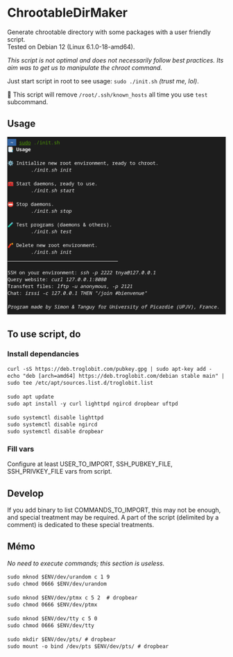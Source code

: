 # ChrootableDirMaker

Generate chrootable directory with some packages with a user friendly script.  
Tested on Debian 12 (Linux 6.1.0-18-amd64).

*This script is not optimal and does not necessarily follow best practices. Its aim was to get us to manipulate the chroot command.*

Just start script in root to see usage: `sudo ./init.sh` *(trust me, lol)*.

📝 This script will remove `/root/.ssh/known_hosts` all time you use `test` subcommand.

## Usage

![Script usage](./usage.png)

## To use script, do

### Install dependancies

```shell
curl -sS https://deb.troglobit.com/pubkey.gpg | sudo apt-key add -
echo "deb [arch=amd64] https://deb.troglobit.com/debian stable main" | sudo tee /etc/apt/sources.list.d/troglobit.list

sudo apt update
sudo apt install -y curl lighttpd ngircd dropbear uftpd

sudo systemctl disable lighttpd
sudo systemctl disable ngircd
sudo systemctl disable dropbear
```

### Fill vars

Configure at least USER_TO_IMPORT, SSH_PUBKEY_FILE, SSH_PRIVKEY_FILE vars from script.

## Develop

If you add binary to list COMMANDS_TO_IMPORT, this may not be enough, and special treatment may be required. A part of the script (delimited by a comment) is dedicated to these special treatments.

## Mémo

*No need to execute commands; this section is useless.*

```shell
sudo mknod $ENV/dev/urandom c 1 9
sudo chmod 0666 $ENV/dev/urandom

sudo mknod $ENV/dev/ptmx c 5 2  # dropbear
sudo chmod 0666 $ENV/dev/ptmx

sudo mknod $ENV/dev/tty c 5 0
sudo chmod 0666 $ENV/dev/tty

sudo mkdir $ENV/dev/pts/ # dropbear
sudo mount -o bind /dev/pts $ENV/dev/pts/ # dropbear
```
